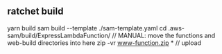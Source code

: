 ## ratchet build

yarn build
sam build --template ./sam-template.yaml
cd .aws-sam/build/ExpressLambdaFunction/
// MANUAL: move the functions and web-build directories into here
zip -vr www-function.zip \*
// upload
